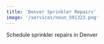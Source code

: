 ```yaml
---
title: 'Denver Sprinkler Repairs'
image: '/services/noun_591323.png'
---
```


Schedule sprinkler repairs in Denver